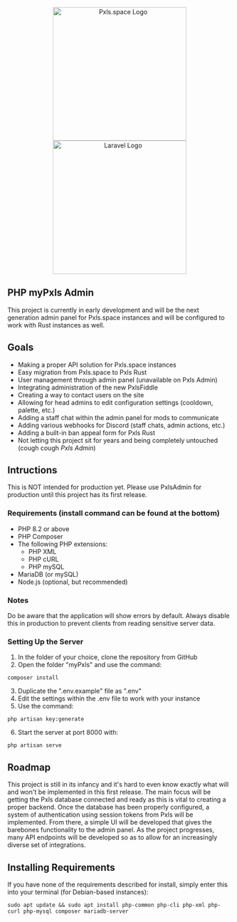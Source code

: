 <p align="center"><a href="https://pxls.space/" target="_blank"><img src="https://camo.githubusercontent.com/ed832b7770534de93841635022b70ea598acfefdf73bea27131983c2055a46a3/68747470733a2f2f692e696d6775722e636f6d2f4b376a31344c4c2e706e67" width="300" alt="Pxls.space Logo"></a><img src="https://raw.githubusercontent.com/laravel/art/master/logo-lockup/5%20SVG/2%20CMYK/1%20Full%20Color/laravel-logolockup-cmyk-red.svg" width="300" alt="Laravel Logo"></a></p>

## PHP myPxls Admin
This project is currently in early development and will be the next generation admin panel for Pxls.space instances and will be configured to work with Rust instances as well.

## Goals
- Making a proper API solution for Pxls.space instances
- Easy migration from Pxls.space to Pxls Rust
- User management through admin panel (unavailable on Pxls Admin)
- Integrating administration of the new PxlsFiddle
- Creating a way to contact users on the site
- Allowing for head admins to edit configuration settings (cooldown, palette, etc.)
- Adding a staff chat within the admin panel for mods to communicate
- Adding various webhooks for Discord (staff chats, admin actions, etc.)
- Adding a built-in ban appeal form for Pxls Rust
- Not letting this project sit for years and being completely untouched (cough cough *Pxls Admin*)

## Intructions
This is NOT intended for production yet. Please use PxlsAdmin for production until this project has its first release.

### Requirements (install command can be found at the bottom)
- PHP 8.2 or above
- PHP Composer
- The following PHP extensions:
    - PHP XML
    - PHP cURL
    - PHP mySQL
- MariaDB (or mySQL)
- Node.js (optional, but recommended)

### Notes
Do be aware that the application will show errors by default. Always disable this in production to prevent clients from reading sensitive server data.

### Setting Up the Server
1. In the folder of your choice, clone the repository from GitHub
2. Open the folder "myPxls" and use the command:
```
composer install
```
3. Duplicate the ".env.example" file as ".env"
4. Edit the settings within the .env file to work with your instance
5. Use the command:
```
php artisan key:generate
```
6. Start the server at port 8000 with:
```
php artisan serve
```

## Roadmap
This project is still in its infancy and it's hard to even know exactly what will and won't be implemented in this first release. The main focus will be getting the Pxls database connected and ready as this is vital to creating a proper backend. Once the database has been properly configured, a system of authentication using session tokens from Pxls will be implemented. From there, a simple UI will be developed that gives the barebones functionality to the admin panel. As the project progresses, many API endpoints will be developed so as to allow for an increasingly diverse set of integrations.

## Installing Requirements
If you have none of the requirements described for install, simply enter this into your terminal (for Debian-based instances):
```
sudo apt update && sudo apt install php-common php-cli php-xml php-curl php-mysql composer mariadb-server
```
